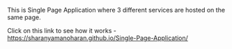 
This is Single Page Application where 3 different services are hosted on the same page.

Click on this link to see how it works - https://sharanyamanoharan.github.io/Single-Page-Application/
